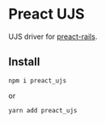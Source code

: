 # Preact UJS

UJS driver for [preact-rails](https://github.com/UseHover/preact-rails).

## Install
```
npm i preact_ujs
```
or
```
yarn add preact_ujs
```

